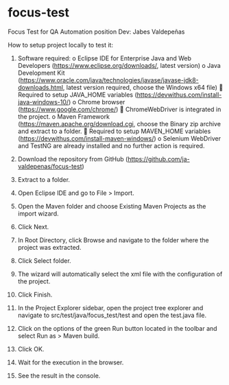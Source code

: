 # focus-test
Focus Test for QA Automation position
Dev: Jabes Valdepeñas



How to setup project locally to test it:
1.	Software required:
o	Eclipse IDE for Enterprise Java and Web Developers (https://www.eclipse.org/downloads/, latest version) 
o	Java Development Kit (https://www.oracle.com/java/technologies/javase/javase-jdk8-downloads.html, latest version required, choose the Windows x64 file)
	Required to setup JAVA_HOME variables (https://devwithus.com/install-java-windows-10/)
o	Chrome browser (https://www.google.com/chrome/)
	ChromeWebDriver is integrated in the project.
o	Maven Framework (https://maven.apache.org/download.cgi, choose the Binary zip archive and extract to a folder.
	Required to setup MAVEN_HOME variables (https://devwithus.com/install-maven-windows/)
o	Selenium WebDriver and TestNG are already installed and no further action is required.
2.	Download the repository from GitHub (https://github.com/ja-valdepenas/focus-test)
3.	Extract to a folder.
4.	Open Eclipse IDE and go to File > Import.
5.	Open the Maven folder and choose Existing Maven Projects as the import wizard.
6.	Click Next.
7.	In Root Directory, click Browse and navigate to the folder where the project was extracted. 
8.	Click Select folder.
9.	The wizard will automatically select the xml file with the configuration of the project.
10.	Click Finish.
11.	In the Project Explorer sidebar, open the project tree explorer and navigate to src/test/java/focus_test/test and open the test.java file.

 

12.	Click on the options of the green Run button located in the toolbar and select Run as > Maven build.
13.	Click OK.
14.	Wait for the execution in the browser.
15.	See the result in the console.

